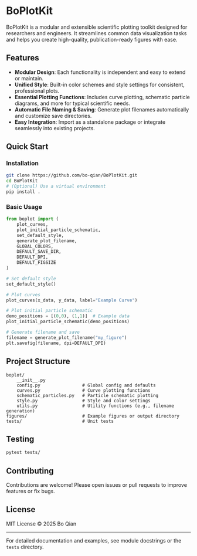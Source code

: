 <!--
 * @Author: bo-qian bqian@shu.edu.cn
 * @Date: 2025-06-25 15:25:33
 * @LastEditors: bo-qian bqian@shu.edu.cn
 * @LastEditTime: 2025-06-25 19:13:07
 * @FilePath: /BoPlotKit/README.md
 * @Description: 
 * Copyright (c) 2025 by Bo Qian, All Rights Reserved. 
-->
# BoPlotKit

BoPlotKit is a modular and extensible scientific plotting toolkit designed for researchers and engineers. It streamlines common data visualization tasks and helps you create high-quality, publication-ready figures with ease.

## Features

- **Modular Design**: Each functionality is independent and easy to extend or maintain.
- **Unified Style**: Built-in color schemes and style settings for consistent, professional plots.
- **Essential Plotting Functions**: Includes curve plotting, schematic particle diagrams, and more for typical scientific needs.
- **Automatic File Naming & Saving**: Generate plot filenames automatically and customize save directories.
- **Easy Integration**: Import as a standalone package or integrate seamlessly into existing projects.

## Quick Start

### Installation

```bash
git clone https://github.com/bo-qian/BoPlotKit.git
cd BoPlotKit
# (Optional) Use a virtual environment
pip install .
```

### Basic Usage

```python
from boplot import (
    plot_curves,
    plot_initial_particle_schematic,
    set_default_style,
    generate_plot_filename,
    GLOBAL_COLORS,
    DEFAULT_SAVE_DIR,
    DEFAULT_DPI,
    DEFAULT_FIGSIZE
)

# Set default style
set_default_style()

# Plot curves
plot_curves(x_data, y_data, label="Example Curve")

# Plot initial particle schematic
demo_positions = [(0,0), (1,1)]  # Example data
plot_initial_particle_schematic(demo_positions)

# Generate filename and save
filename = generate_plot_filename("my_figure")
plt.savefig(filename, dpi=DEFAULT_DPI)
```

## Project Structure

```
boplot/
    __init__.py
    config.py                # Global config and defaults
    curves.py                # Curve plotting functions
    schematic_particles.py   # Particle schematic plotting
    style.py                 # Style and color settings
    utils.py                 # Utility functions (e.g., filename generation)
figures/                     # Example figures or output directory
tests/                       # Unit tests
```

## Testing

```bash
pytest tests/
```

## Contributing

Contributions are welcome! Please open issues or pull requests to improve features or fix bugs.

## License

MIT License © 2025 Bo Qian

---

For detailed documentation and examples, see module docstrings or the `tests` directory.
